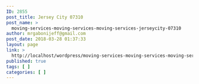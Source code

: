 ```yaml
---
ID: 2855
post_title: Jersey City 07310
post_name: >
  moving-services-moving-services-moving-services-jerseycity-07310
author: mrgabonijeff@gmail.com
post_date: 2018-03-28 01:37:33
layout: page
link: >
  http://localhost/wordpress/moving-services-moving-services-moving-services-jerseycity-07310/
published: true
tags: [ ]
categories: [ ]
---
```

